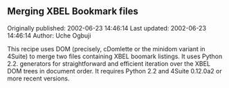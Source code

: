 ## Merging XBEL Bookmark files 
Originally published: 2002-06-23 14:46:14 
Last updated: 2002-06-23 14:46:14 
Author: Uche Ogbuji 
 
This recipe uses DOM (precisely, cDomlette or the minidom variant in 4Suite) to merge two files containing XBEL boomark listings.   It uses Python 2.2. generators for straightforward and efficient iteration over the XBEL DOM trees in document order.  It requires Python 2.2 and 4Suite 0.12.0a2 or more recent versions.
